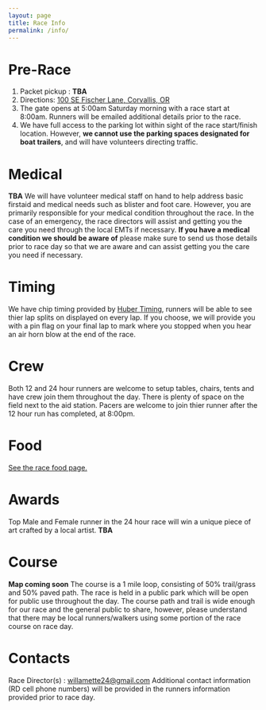 ```yaml
---
layout: page
title: Race Info
permalink: /info/
---
```


# Pre-Race
1. Packet pickup : **TBA**
2. Directions: [100 SE Fischer Lane, Corvallis, OR](https://goo.gl/maps/E2LqRC2i5r52)
3. The gate opens at 5:00am Saturday morning with a race start at 8:00am. Runners will be emailed additional details prior to the race.
4. We have full access to the parking lot within sight of the race start/finish location. However, **we cannot use the parking spaces designated for boat trailers**, and will have volunteers directing traffic.

# Medical
**TBA**
We will have volunteer medical staff on hand to help address basic firstaid and medical needs such as blister and foot care. However, you are primarily responsible for your medical condition throughout the race. In the case of an emergency, the race directors will assist and getting you the care you need through the local EMTs if necessary. 
**If you have a medical condition we should be aware of** please make sure to send us those details prior to race day so that we are aware and can assist getting you the care you need if necessary.

# Timing
We have chip timing provided by [Huber Timing](http://www.hubertiming.com/), runners will be able to see thier lap splits on displayed on every lap. 
If you choose, we will provide you with a pin flag on your final lap to mark where you stopped when you hear an air horn blow at the end of the race.

# Crew
Both 12 and 24 hour runners are welcome to setup tables, chairs, tents and have crew join them throughout the day. There is plenty of space on the field next to the aid station. Pacers are welcome to join thier runner after the 12 hour run has completed, at 8:00pm. 

# Food
[See the race food page.](food.html)

# Awards
Top Male and Female runner in the 24 hour race will win a unique piece of art crafted by a local artist. **TBA**

# Course
**Map coming soon**
The course is a 1 mile loop, consisting of 50% trail/grass and 50% paved path. The race is held in a public park which will be open for public use throughout the day. The course path and trail is wide enough for our race and the general public to share, however, please understand that there may be local runners/walkers using some portion of the race course on race day.

# Contacts
Race Director(s) : willamette24@gmail.com
Additional contact information (RD cell phone numbers) will be provided in the runners information provided prior to race day.
